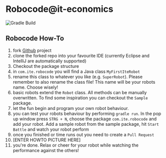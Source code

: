 # Robocode@it-economics

![Gradle Build](https://github.com/it-economics-rhein-ruhr/robocode/workflows/Gradle%20Compile/badge.svg)

## Robocode How-To
1. fork [Github](https://github.com/it-economics-rhein-ruhr/robocode.git) project
2. clone the forked repo into your favourite IDE (currently Eclipse and IntelliJ are automatically supported)
3. Checkout the package structure
4. in `com.ite.robocode` you will find a Java class `MyFirstIteRobot`
5. rename this class to whatever you like (e.g. `SuperRobot`). Please remember to also rename the class file! This name will be your robots name. Choose wisely! 
6. basic robots extend the `Robot` class. All methods can be manually overwritten. To find some inspiration you can checkout the `Sample` package. 
7. let the fun begin and program your own robot behaviour. 
8. you can test your robots behaviour by performing `gradle run`. In the pop up window press `STRG + N`, choose the package `com.ite.robocode` and add your robot. Add a sample robot from the sample package, hit `Start Battle` and watch your robot perform
9. once you finished or time runs out you need to create a `Pull Request`
10. [ENTER HOWTO PICTURE HERE]
11. you're done. Relax or cheer for your robot while watching the performance against the others!